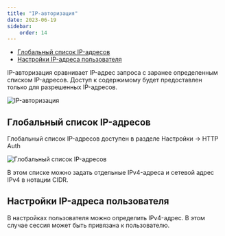 ```yaml
---
title: "IP-авторизация"
date: 2023-06-19
sidebar:
    order: 14
---
```


- [Глобальный список IP-адресов](/ru/astra/delivery/ip#global-ip-list)
- [Настройки IP-адреса пользователя](/ru/astra/delivery/ip#user-ip-settings)

IP-авторизация сравнивает IP-адрес запроса с заранее определенным списком IP-адресов. Доступ к содержимому будет предоставлен только для разрешенных IP-адресов.

![IP-авторизация](https://cdn.cesbo.com/help/astra/delivery/http-hls/auth/ip.svg)

## Глобальный список IP-адресов[](/ru/astra/delivery/ip#global-ip-list)

Глобальный список IP-адресов доступен в разделе Настройки -> HTTP Auth

![Глобальный список IP-адресов](https://cdn.cesbo.com/help/astra/delivery/http-hls/auth/ip-list.png)

В этом списке можно задать отдельные IPv4-адреса и сетевой адрес IPv4 в нотации CIDR.

## Настройки IP-адреса пользователя[](/ru/astra/delivery/ip#user-ip-settings)

В настройках пользователя можно определить IPv4-адрес. В этом случае сессия может быть привязана к пользователю.
